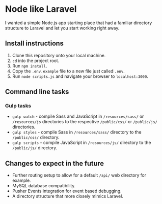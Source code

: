 # Node like Laravel

I wanted a simple Node.js app starting place that had a familiar directory structure to Laravel and let you start working right away.

## Install instructions
1. Clone this repository onto your local machine.
2. `cd` into the project root.
3. Run `npm install`.
4. Copy the `.env.example` file to a new file just called `.env`.
5. Run `node scripts.js` and navigate your browser to `localhost:3000`.


## Command line tasks

### Gulp tasks
- `gulp watch` - compile Sass and JavaScript in `/resources/sass/` or `/resources/js` directories to the respective `/public/css/` or `/public/js/` directories.
- `gulp styles` - compile Sass in `/resources/sass/` directory to the `/public/css/` directory.
- `gulp scripts` - compile JavaScript in `/resources/js/` directory to the `/public/js/` directory.

## Changes to expect in the future
- Further routing setup to allow for a default `/api/` web directory for example.
- MySQL database compatibility.
- Pusher Events integration for event based debugging.
- A directory structure that more closely mimics Laravel.